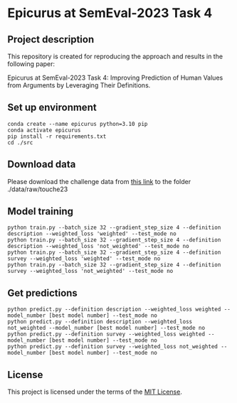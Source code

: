 # Epicurus at SemEval-2023 Task 4

## Project description
This repository is created for reproducing the approach and results
in the following paper:

Epicurus at SemEval-2023 Task 4: Improving Prediction of Human Values from Arguments by Leveraging Their Definitions.

## Set up environment
```
conda create --name epicurus python=3.10 pip
conda activate epicurus
pip install -r requirements.txt
cd ./src
```

## Download data
Please download the challenge data from [this link](https://zenodo.org/record/7550385#.Y_kO--zMJqs) to the folder ./data/raw/touche23

## Model training
```
python train.py --batch_size 32 --gradient_step_size 4 --definition description --weighted_loss 'weighted' --test_mode no
python train.py --batch_size 32 --gradient_step_size 4 --definition description --weighted_loss 'not_weighted' --test_mode no
python train.py --batch_size 32 --gradient_step_size 4 --definition survey --weighted_loss 'weighted' --test_mode no
python train.py --batch_size 32 --gradient_step_size 4 --definition survey --weighted_loss 'not_weighted' --test_mode no
```


## Get predictions
```
python predict.py --definition description --weighted_loss weighted --model_number [best model number] --test_mode no
python predict.py --definition description --weighted_loss not_weighted --model_number [best model number] --test_mode no
python predict.py --definition survey --weighted_loss weighted --model_number [best model number] --test_mode no
python predict.py --definition survey --weighted_loss not_weighted --model_number [best model number] --test_mode no
```

## License

This project is licensed under the terms of the [MIT License](/LICENSE.md).

